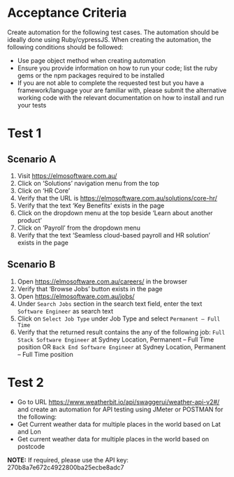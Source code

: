 
# Acceptance Criteria

Create automation for the following test cases. The automation should be ideally done using Ruby/cypressJS.
When creating the automation, the following conditions should be followed:

- Use page object method when creating automation
- Ensure you provide information on how to run your code; list the ruby gems or the npm packages required to be installed
- If you are not able to complete the requested test but you have a framework/language your are familiar with, please submit the alternative working code with the relevant documentation on how to install and run your tests

# Test 1

## Scenario A

1. Visit https://elmosoftware.com.au/
2. Click on ‘Solutions’ navigation menu from the top
3. Click on ‘HR Core’
4. Verify that the URL is https://elmosoftware.com.au/solutions/core-hr/
5. Verify that the text ‘Key Benefits’ exists in the page
6. Click on the dropdown menu at the top beside ‘Learn about another product’
7. Click on ‘Payroll’ from the dropdown menu
8. Verify that the text ‘Seamless cloud-based payroll and HR solution’ exists in the page

## Scenario B

1. Open https://elmosoftware.com.au/careers/ in the browser
2. Verify that ‘Browse Jobs’ button exists in the page
3. Open https://elmosoftware.com.au/jobs/
4. Under `Search Jobs` section in the search text field, enter the text `Software Engineer` as search text
5. Click on `Select Job Type` under Job Type and select `Permanent – Full Time`
6. Verify that the returned result contains the any of the following job:
`Full Stack Software Engineer` at Sydney Location, Permanent – Full Time position
OR
`Back End Software Engineer` at Sydney Location, Permanent – Full Time position

# Test 2

- Go to URL https://www.weatherbit.io/api/swaggerui/weather-api-v2#/ and create an automation for API testing using JMeter or POSTMAN for the following:
- Get Current weather data for multiple places in the world based on Lat and Lon
- Get current weather data for multiple places in the world based on postcode

**NOTE:** If required, please use the API key: 270b8a7e672c4922800ba25ecbe8adc7
